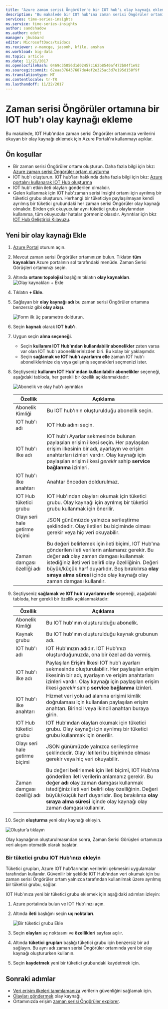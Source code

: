 ```yaml
---
title: "Azure zaman serisi Öngörüler'e bir IOT hub'ı olay kaynağı ekleme | Microsoft Docs"
description: "Bu makalede bir IOT hub'ına zaman serisi Öngörüler ortamınıza bağlı bir olay kaynağı ekleme"
services: time-series-insights
ms.service: time-series-insights
author: sandshadow
ms.author: edett
manager: jhubbard
editor: MicrosoftDocs/tsidocs
ms.reviewer: v-mamcge, jasonh, kfile, anshan
ms.workload: big-data
ms.topic: article
ms.date: 11/21/2017
ms.openlocfilehash: 0469c35056d1d02457c162b8540af472b84f1e92
ms.sourcegitcommit: 62eaa376437687de4ef2e325ac3d7e195d158f9f
ms.translationtype: MT
ms.contentlocale: tr-TR
ms.lasthandoff: 11/22/2017
---
```

# <a name="how-to-add-an-iot-hub-event-source-to-time-series-insights-environment"></a>Zaman serisi Öngörüler ortamına bir IOT hub'ı olay kaynağı ekleme
Bu makalede, IOT Hub'ından zaman serisi Öngörüler ortamınıza verilerini okuyan bir olay kaynağı eklemek için Azure Portalı'nı kullanmayı açıklar.

## <a name="prerequisites"></a>Ön koşullar
- Bir zaman serisi Öngörüler ortamı oluşturun. Daha fazla bilgi için bkz: [Azure zaman serisi Öngörüler ortam oluşturma](time-series-insights-get-started.md) 
- IOT hub'ı oluşturun. IOT hub'ları hakkında daha fazla bilgi için bkz: [Azure portalını kullanarak IOT Hub oluşturma](../iot-hub/iot-hub-create-through-portal.md)
- IOT hub'ı etkin ileti olayları gönderilen olmalıdır.
- Gelen kullanmak için IOT hub'zaman serisi Insight ortamı için ayrılmış bir tüketici grubu oluşturun. Herhangi bir tüketiciye paylaşılmayan kendi ayrılmış bir tüketici grubundaki her zaman serisi Öngörüler olay kaynağı olmalıdır. Birden çok okuyucular aynı tüketici grubu olaylarından kullanırsa, tüm okuyucular hatalar görmeniz olasıdır. Ayrıntılar için bkz [IOT Hub Geliştirici Kılavuzu](../iot-hub/iot-hub-devguide.md).

## <a name="add-a-new-event-source"></a>Yeni bir olay kaynağı Ekle
1. [Azure Portal](https://portal.azure.com) oturum açın.

2. Mevcut zaman serisi Öngörüler ortamınızın bulun. Tıklatın **tüm kaynakları** Azure portalının sol tarafındaki menüde. Zaman Serisi Görüşleri ortamınızı seçin.

3. Altında **ortamı topolojisi** başlığını tıklatın **olay kaynakları**.
   ![Olay kaynakları + Ekle](media/time-series-insights-how-to-add-an-event-source-iothub/1-event-sources.png)

4. Tıklatın **+ Ekle**.

5. Sağlayan bir **olay kaynağı adı** bu zaman serisi Öngörüler ortamına benzersiz gibi **olay akışı**.

   ![Form ilk üç parametre doldurun.](media/time-series-insights-how-to-add-an-event-source-iothub/2-import-option.png)

6. Seçin **kaynak** olarak **IOT hub'ı**.

7. Uygun seçin **alma seçeneği**. 
   - Seçin **kullanım IOT Hub'ından kullanılabilir abonelikler** zaten varsa var olan IOT hub'ı aboneliklerinizden biri. Bu kolay bir yaklaşımdır.
   - Seçin **sağlamak ve IOT hub'ı ayarlarını elle** zaman IOT hub'ı aboneliklerinize dış veya gelişmiş seçenekleri seçmenizi ister. 

8. Seçtiyseniz **kullanım IOT Hub'ından kullanılabilir abonelikler** seçeneği, aşağıdaki tabloda, her gerekli bir özellik açıklanmaktadır:

   ![Abonelik ve olay hub'ı ayrıntıları](media/time-series-insights-how-to-add-an-event-source-iothub/3-new-event-source.png)

   | Özellik | Açıklama |
   | --- | --- |
   | Abonelik Kimliği | Bu IOT hub'ının oluşturulduğu abonelik seçin.
   | IOT hub'ı adı | IOT Hub adını seçin.
   | IOT hub'ı ilke adı | IOT hub'ı Ayarlar sekmesinde bulunan paylaşılan erişim ilkesi seçin. Her paylaşılan erişim ilkesinin bir adı, ayarlayın ve erişim anahtarları izinleri vardır. Olay kaynağı için paylaşılan erişim ilkesi *gerekir* sahip **service bağlanma** izinleri.
   | IOT hub'ı ilke anahtarı | Anahtar önceden doldurulmaz.
   | IOT Hub tüketici grubu | IOT Hub'ından olayları okumak için tüketici grubu. Olay kaynağı için ayrılmış bir tüketici grubu kullanmak için önerilir.
   | Olayı seri hale getirme biçimi | JSON günümüzde yalnızca serileştirme şeklindedir. Olay iletileri bu biçiminde olması gerekir veya hiç veri okuyabilir. |
   | Zaman damgası özelliği adı | Bu değeri belirlemek için ileti biçimi, IOT Hub'ına gönderilen ileti verilerin anlamanız gerekir. Bu değer **adı** olay zaman damgası kullanmak istediğiniz ileti veri belirli olay özelliğinin. Değeri büyük/küçük harf duyarlıdır. Boş bırakılırsa **olay sıraya alma süresi** içinde olay kaynağı olay zaman damgası kullanılır. |

9. Seçtiyseniz **sağlamak ve IOT hub'ı ayarlarını elle** seçeneği, aşağıdaki tabloda, her gerekli bir özellik açıklanmaktadır:

   | Özellik | Açıklama |
   | --- | --- |
   | Abonelik Kimliği | Bu IOT hub'ının oluşturulduğu abonelik.
   | Kaynak grubu | Bu IOT hub'ının oluşturulduğu kaynak grubunun adı.
   | IOT hub'ı adı | IOT Hub'ınızın adıdır. IOT Hub'ınızı oluşturduğunuzda, ona bir özel ad da vermiş.
   | IOT hub'ı ilke adı | Paylaşılan Erişim İlkesi IOT hub'ı ayarları sekmesinde oluşturulabilir. Her paylaşılan erişim ilkesinin bir adı, ayarlayın ve erişim anahtarları izinleri vardır. Olay kaynağı için paylaşılan erişim ilkesi *gerekir* sahip **service bağlanma** izinleri.
   | IOT hub'ı ilke anahtarı | Hizmet veri yolu ad alanına erişimi kimlik doğrulaması için kullanılan paylaşılan erişim anahtarı. Birincil veya ikincil anahtarı buraya girin.
   | IOT Hub tüketici grubu | IOT Hub'ından olayları okumak için tüketici grubu. Olay kaynağı için ayrılmış bir tüketici grubu kullanmak için önerilir.
   | Olayı seri hale getirme biçimi | JSON günümüzde yalnızca serileştirme şeklindedir. Olay iletileri bu biçiminde olması gerekir veya hiç veri okuyabilir. |
   | Zaman damgası özelliği adı | Bu değeri belirlemek için ileti biçimi, IOT Hub'ına gönderilen ileti verilerin anlamanız gerekir. Bu değer **adı** olay zaman damgası kullanmak istediğiniz ileti veri belirli olay özelliğinin. Değeri büyük/küçük harf duyarlıdır. Boş bırakılırsa **olay sıraya alma süresi** içinde olay kaynağı olay zaman damgası kullanılır. |

10. Seçin **oluşturma** yeni olay kaynağı ekleyin.

   ![Oluştur’a tıklayın](media/time-series-insights-how-to-add-an-event-source-iothub/4-create-button.png)

   Olay kaynağının oluşturulmasından sonra, Zaman Serisi Görüşleri ortamınıza veri akışını otomatik olarak başlatır.

### <a name="add-a-consumer-group-to-your-iot-hub"></a>Bir tüketici grubu IOT Hub'ınızı ekleyin
Tüketici grupları, Azure IOT hub'larından verilerini çekmesini uygulamalar tarafından kullanılır. Güvenilir bir şekilde IOT Hub'ından veri okumak için bu zaman serisi Öngörüler ortam yalnızca tarafından kullanılmak üzere ayrılmış bir tüketici grubu, sağlar.

IOT Hub'ınıza yeni bir tüketici grubu eklemek için aşağıdaki adımları izleyin:
1. Azure portalında bulun ve IOT Hub'ınızı açın.

2. Altında **ileti** başlığını seçin **uç noktaları**. 

   ![Bir tüketici grubu Ekle](media/time-series-insights-how-to-add-an-event-source-iothub/5-add-consumer-group.png)

3. Seçin **olayları** uç noktasını ve **özellikleri** sayfası açılır.

4. Altında **tüketici grupları** başlığı tüketici grubu için benzersiz bir ad sağlayın. Bu aynı adı zaman serisi Öngörüler ortamında yeni bir olay kaynağı oluştururken kullanın.

5. Seçin **kaydetmek** yeni bir tüketici grubundaki kaydetmek için.

## <a name="next-steps"></a>Sonraki adımlar
- [Veri erişim ilkeleri tanımlamanıza](time-series-insights-data-access.md) verilerin güvenliğini sağlamak için.
- [Olayları göndermek](time-series-insights-send-events.md) olay kaynağı.
- Ortamınızda erişim [zaman serisi Öngörüler explorer](https://insights.timeseries.azure.com).
